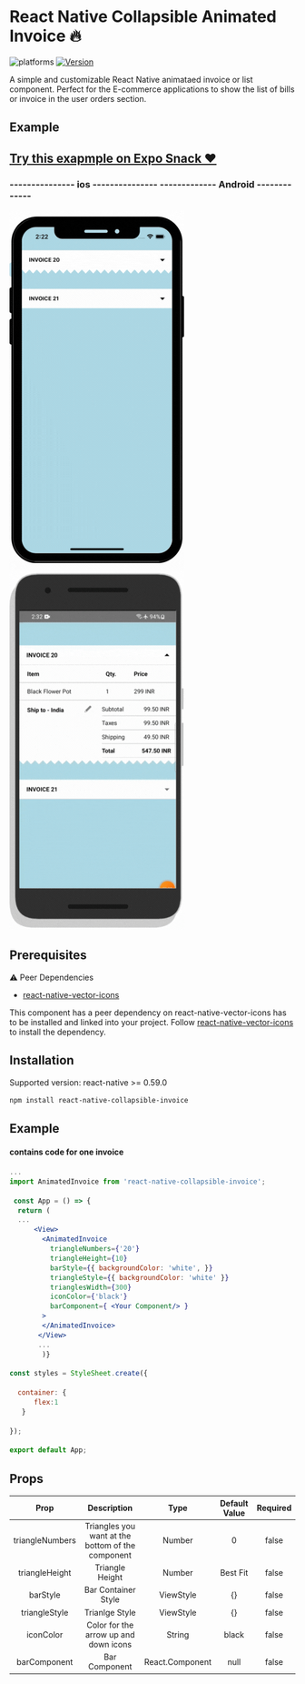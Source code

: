 # React Native Collapsible Animated Invoice 🔥

![platforms](https://img.shields.io/badge/platforms-Android%20%7C%20iOS-brightgreen.svg?style=for-the-badge&colorB=191A17)
[![Version](https://img.shields.io/npm/v/@nithinpp69/react-native-animated-button.svg?style=for-the-badge)](https://www.npmjs.com/package/react-native-collapsible-invoice)

A simple and customizable React Native animataed invoice or list component. Perfect for the E-commerce applications to show the list of bills or invoice in the user orders section. 

## Example

## [Try this exapmple on Expo Snack ❤️](https://snack.expo.dev/@smartcoder0786/react-native-collapsible-invoice)

### --------------- ios ---------------  ------------- Android -------------
![](Demo/example_ios.gif)
![](Demo/example_android.gif)

## Prerequisites

 ⚠️ Peer Dependencies

 * [react-native-vector-icons](https://www.npmjs.com/package/react-native-vector-icons)

This component has a peer dependency on react-native-vector-icons has to be installed and linked into your project.
Follow [react-native-vector-icons](https://www.npmjs.com/package/react-native-vector-icons) to install the dependency.

## Installation

Supported version: react-native >= 0.59.0

  ```bash
  npm install react-native-collapsible-invoice
  ```

## Example

#### contains code for one invoice


```jsx
...
import AnimatedInvoice from 'react-native-collapsible-invoice';
 
 const App = () => {
  return (
  ...
      <View>
        <AnimatedInvoice
          triangleNumbers={'20'}
          triangleHeight={10}
          barStyle={{ backgroundColor: 'white', }}
          triangleStyle={{ backgroundColor: 'white' }}
          trianglesWidth={300}
          iconColor={'black'}
          barComponent={ <Your Component/> }
        >
        </AnimatedInvoice>
       </View>
       ...
        )}
       
const styles = StyleSheet.create({

  container: {
      flex:1
   }
   
});

export default App;

```

## Props

| Prop                  | Description                                                                                 | Type                          | Default Value | Required |
| :--------------------:|:-------------------------------------------------------------------------------------------:|:-----------------------------:|:-------------:|:--------:|
| triangleNumbers       | Triangles you want at the bottom of the component                                           | Number                        | 0             | false    |
| triangleHeight        | Triangle Height                                                                             | Number                        | Best Fit  | false    |
| barStyle              | Bar Container Style                                                                         | ViewStyle                     | {}           | false    |
| triangleStyle         | Trianlge Style                                                                              | ViewStyle                     | {}           | false     |
| iconColor             | Color for the arrow up and down icons                                                       | String                        | black     | false    |
| barComponent          | Bar Component                                                                               | React.Component               | null      | false    |



